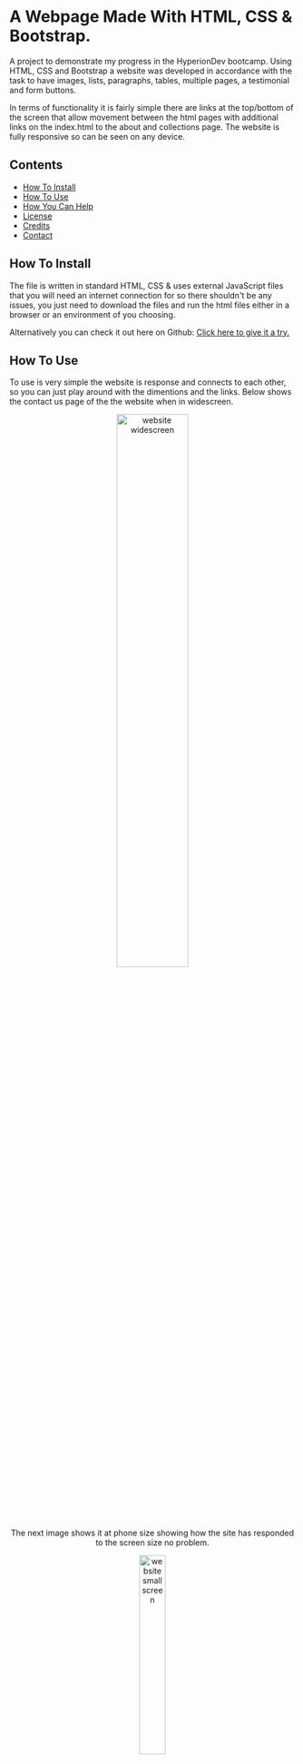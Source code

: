 # A Webpage Made With HTML, CSS & Bootstrap.

A project to demonstrate my progress in the HyperionDev bootcamp. Using HTML, CSS and Bootstrap a website was developed in accordance with the task to 
have images, lists, paragraphs, tables, multiple pages, a testimonial and form buttons.

In terms of functionality it is fairly simple there are links at the top/bottom of the screen that allow movement between the html pages with additional links on the index.html to the about and collections page. The website is fully responsive so can be seen on any device.

## Contents

- [How To Install](#how-to-install)
- [How To Use](#how-to-use)
- [How You Can Help](#how-you-can-help)
- [License](#license)
- [Credits](#credits)
- [Contact](#contact)

## How To Install

The file is written in standard HTML, CSS & uses external JavaScript files that you will need an internet connection for so there shouldn't be any issues, you just need to download the files and run the html files either in a browser or an environment of you choosing.

Alternatively you can check it out here on Github: [Click here to give it a try.](https://alexhill-coder.github.io/Basic_Website/)

## How To Use

To use is very simple the website is response and connects to each other, so you can just play around with the dimentions and the links. Below shows the contact us page of the the website when in widescreen.

<p align="center">
<img src="https://user-images.githubusercontent.com/119125564/207594361-ea1aeaf4-1218-49bd-b2d3-947344c415df.png" alt="website widescreen" width="50%"/>
</p>

<p align="center">
 The next image shows it at phone size showing how the site has responded to the screen size no problem.
</p>
 
<p align="center">    
<img src="https://user-images.githubusercontent.com/119125564/207594419-cb5f01a7-3a8f-49eb-953c-5f7db3c273bc.png" alt="website smallscreen" width="30%"/>
</p>

<p align="center">
 This image shows the main nav bar and how it will reduce to a popup menu when the screen is small.
</p>

<p align="center">
<img src="https://user-images.githubusercontent.com/119125564/207594464-863b4c62-f78b-45eb-9513-c1ae5b714f48.png" alt="website top bar" width="50%"/>
</p>

<p align="center">
 This footer of the page contains a number of links and is designed to fit all screen dimentions.
</p>

<p align="center">
<img src="https://user-images.githubusercontent.com/119125564/207594481-98c0df30-215b-4951-8308-a5eb16e098c2.png" alt="website bottom bar" width="50%"/>
</p>

<p align="center">
 The final image shows a number of images on Bootstrap cards that allow the rows to be adjusted depending on the screen size. They are also links that will take you to the collections page.
</p>

<p align="center">
<img src="https://user-images.githubusercontent.com/119125564/207594525-c7d9eba3-6312-444c-b7a5-e8bce7b16f60.png" alt="website index page" width="50%"/>
</p>

## How you can help

If you wish to contribute to any of my files, you are more than welcome to as long as you keep in mind the following:
 - Provide a description of any minor changes before commiting.
 - If you are making major changes please branch the project.
 - Provide a name/handle so you can be aknowledged for your work.
 - You do not require my permission to proceed with any changes.
 - As this is an MIT License the project may be copied to another repository for any reason at any time and used how they see fit.

## License

This project falls under The MIT License allowing for the use of this project for any purpose. For more information on this type of license please see the [LICENSE.md](https://github.com/alexhill-coder/finalCapstone/blob/master/LICENSE.md)

## Credits

- Alex Hill

## Contact

Please feel free to contact me here:
<p align=center>
<a href="https://www.linkedin.com/in/alex-hill-webdeveloper">
<img src="https://img.shields.io/badge/-@alex hill webdeveloper-blue?style=for-the-badge&logo=Linkedin&logoColor=white&link=https://www.linkedin.com/in/alex-hill-webdeveloper/" height=32/>
</a>
</p>
